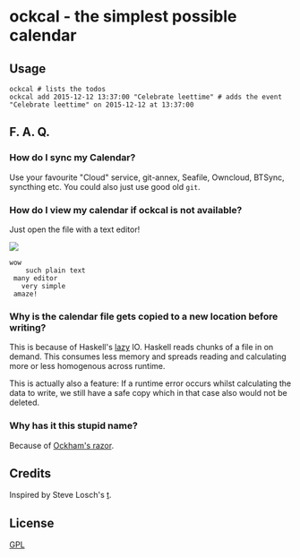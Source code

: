 # ockcal - the simplest possible calendar

## Usage

	ockcal # lists the todos
	ockcal add 2015-12-12 13:37:00 "Celebrate leettime" # adds the event "Celebrate leettime" on 2015-12-12 at 13:37:00

## F. A. Q.
### How do I sync my Calendar?
Use your favourite "Cloud" service, git-annex, Seafile, Owncloud, BTSync, syncthing etc. You could also just use good old `git`.

### How do I view my calendar if ockcal is not available?
Just open the file with a text editor!

![](http://pds.exblog.jp/imgc/i=http%253A%252F%252Fpds.exblog.jp%252Fpds%252F1%252F201002%252F12%252F90%252Fa0126590_22301391.jpg,small=800,quality=75,type=jpg)

	wow
	    such plain text
	 many editor
	   very simple
	 amaze!

### Why is the calendar file gets copied to a new location before writing?
This is because of Haskell's [lazy](https://en.wikipedia.org/wiki/Lazy_evaluation) IO. Haskell reads chunks of a file in on demand. This consumes less memory and spreads reading and calculating more or less homogenous across runtime.

This is actually also a feature: If a runtime error occurs whilst calculating the data to write, we still have a safe copy which in that case also would not be deleted.

### Why has it this stupid name?
Because of [Ockham's razor](https://en.wikipedia.org/wiki/Occam%27s_razor).

## Credits
Inspired by Steve Losch's [t](https://github.com/sjl/t/).

## License
[GPL](./LICENSE)
